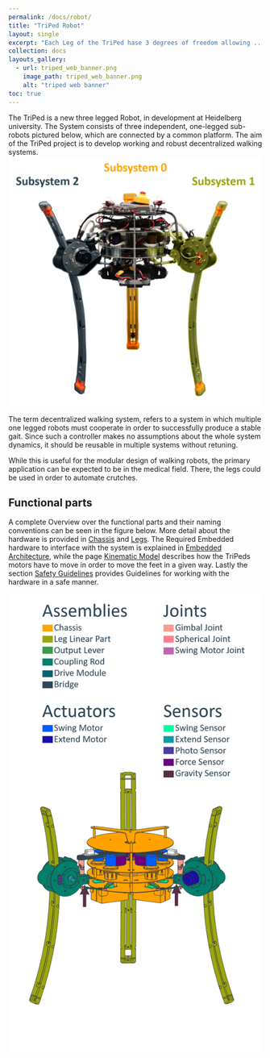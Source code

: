 ```yaml
---
permalink: /docs/robot/
title: "TriPed Robot"
layout: single
excerpt: "Each Leg of the TriPed hase 3 degrees of freedom allowing ..."
collection: docs
layouts_gallery:
  - url: triped_web_banner.png
    image_path: triped_web_banner.png
    alt: "triped web banner"
toc: true
---
```


The TriPed is a new three legged Robot, in development at Heidelberg university.
The System consists of three independent, one-legged sub-robots pictured below, which are connected by a common platform. 
The aim of the TriPed project is to develop working and robust decentralized walking systems.
![Triped game](https://raw.githubusercontent.com/TriPed-Robot/TriPed-Robot.github.io/master/images/triped_game.png)

The term decentralized walking system,  refers to a system in which multiple one legged robots must cooperate in order to successfully produce a stable gait.
Since such a controller makes no assumptions about the whole system dynamics, it should be reusable in multiple systems without retuning.

While this is useful for the modular design of walking robots, the primary application can be expected to be in the medical field.
There, the legs could be used in order to automate crutches.

## Functional parts
A complete Overview over the functional parts and their naming conventions can be seen in the figure below.
More detail about the hardware is provided in [Chassis](https://triped-robot.github.io/docs/chassis/) and [Legs](https://triped-robot.github.io/docs/legs/).
The Required Embedded hardware to interface with the system is explained in [Embedded Architecture](https://triped-robot.github.io/docs/embedded/), while the page [Kinematic Model](https://triped-robot.github.io/docs/kinematics/) describes 
how the TriPeds motors have to move in order to move the feet in a given way.
Lastly the section [Safety Guidelines](https://triped-robot.github.io/docs/safety/) provides Guidelines for working with the hardware in a safe manner.

![functional components](https://raw.githubusercontent.com/TriPed-Robot/TriPed-Robot.github.io/master/images/naming_conventions.png)

